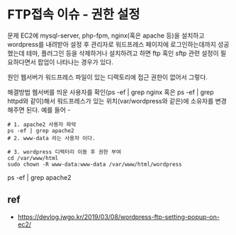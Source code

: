 
# FTP접속 이슈 - 권한 설정

문제
EC2에 mysql-server, php-fpm, nginx(혹은 apache 등)을 설치하고 wordpress를 내려받아 설정 후 관리자로 워드프레스 페이지에 로그인하는데까지 성공했는데
테마, 플러그인 등을 삭제하거나 설치하려고 하면 ftp 혹인 sftp 관련 설정이 필요하다면서 팝업이 나타나는 경우가 있다.

원인
웹서버가 워드프레스 파일이 있는 디렉토리에 접근 권한이 없어서 그렇다.

해결방법
웹서버를 띄운 사용자를 확인(ps -ef | grep nginx 혹은 ps -ef | grep httpd와 같이)해서 워드프레스가 있는 위치(var/wordpress와 같은)에 소유자를 변경해주면 된다. 예를 들어 -


```
# 1. apache2 사용자 파악
ps -ef | grep apache2
# 2. www-data 라는 사용자 이다.

# 3. wordpress 디렉터리 이동 후 권한 부여
cd /var/www/html
sudo chown -R www-data:www-data /var/www/html/wordpress
```


ps -ef | grep apache2

## ref
- https://devlog.jwgo.kr/2019/03/08/wordpress-ftp-setting-popup-on-ec2/